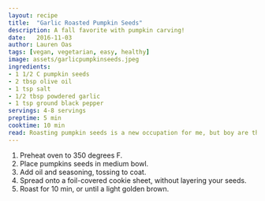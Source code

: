 ```yaml
---
layout: recipe
title:  "Garlic Roasted Pumpkin Seeds"
description: A fall favorite with pumpkin carving!
date:   2016-11-03
author: Lauren Oas
tags: [vegan, vegetarian, easy, healthy]
image: assets/garlicpumpkinseeds.jpeg
ingredients:
- 1 1/2 C pumpkin seeds
- 2 tbsp olive oil
- 1 tsp salt
- 1/2 tbsp powdered garlic
- 1 tsp ground black pepper
servings: 4-8 servings
preptime: 5 min
cooktime: 10 min
read: Roasting pumpkin seeds is a new occupation for me, but boy are they delicious! The key is not to burn them, and be careful with salt-you can always add more later! **This recipe is marked gluten-free, but please be sure to check your ingredients are marked "gluten-free" before you serve to anybody with dietary restrictions.
---
```

1. Preheat oven to 350 degrees F.
2. Place pumpkins seeds in medium bowl.
3. Add oil and seasoning, tossing to coat.
4. Spread onto a foil-covered cookie sheet, without layering your seeds.
5. Roast for 10 min, or until a light golden brown.